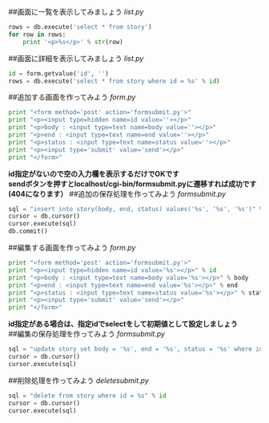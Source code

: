 ##画面に一覧を表示してみましょう
*list.py*
```Python
rows = db.execute('select * from story')
for row in rows:
    print '<p>%s</p>' % str(row)
```
##画面に詳細を表示してみましょう
*list.py*
```Python
id = form.getvalue('id', '')
rows = db.execute('select * from story where id = %s' % id)
```
##追加する画面を作ってみよう
*form.py*
```Python
print "<form method='post' action='formsubmit.py'>"
print "<p><input type=hidden name=id value=''></p>"
print "<p>body : <input type=text name=body value=''></p>"
print "<p>end : <input type=text name=end value=''></p>"
print "<p>status : <input type=text name=status value=''></p>"
print "<p><input type='submit' value='send'></p>"
print "</form>"
```
**id指定がないので空の入力欄を表示するだけでOKです**  
**sendボタンを押すとlocalhost/cgi-bin/formsubmit.pyに遷移すれば成功です(404になります）**
##追加の保存処理を作ってみよう
*formsubmit.py*
```Python
sql = "insert into story(body, end, status) values('%s', '%s', '%s')" % (body, end, status)
cursor = db.cursor()
cursor.execute(sql)
db.commit()
```
##編集する画面を作ってみよう
*form.py*
```Python
print "<form method='post' action='formsubmit.py'>"
print "<p><input type=hidden name=id value='%s'></p>" % id
print "<p>body : <input type=text name=body value='%s'></p>" % body
print "<p>end : <input type=text name=end value='%s'></p>" % end
print "<p>status : <input type=text name=status value='%s'></p>" % status
print "<p><input type='submit' value='send'></p>"
print "</form>"
```
**id指定がある場合は、指定idでselectをして初期値として設定しましょう**  
##編集の保存処理を作ってみよう
*formsubmit.py*
```Python
sql = "update story set body = '%s', end = '%s', status = '%s' where id = %s" % (body, end, status, id)
cursor = db.cursor()
cursor.execute(sql)
```
##削除処理を作ってみよう
*deletesubmit.py*
```Python
sql = "delete from story where id = %s" % id
cursor = db.cursor()
cursor.execute(sql)
```
